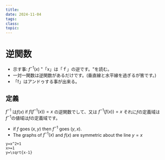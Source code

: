 ```yaml
---
title: 
date: 2024-11-04
tags: 
class: 
topic:
---
```

# 逆関数

- 示す事: $f^{-1}(x)$ "「x」は「ｆ」の逆です。"を読む。
- 一対一関数は逆関数があるだけです。(垂直線と水平線を過ぎるが筈です。)
- 「f」はアンドゥする事が出来る。

## 定義

$f^{-1}$ は$f(x)$ if $f(f^{-1}(x))=x$ の逆関数でして、又は $f^{-1}(f(x))=x$ それに$f$の定義域は$f^{-1}$の値域は$f$の定義域です。

- if $f$ goes $(x,y)$ then $f^{-1}$ goes $(y,x)$.
- The graphs of $f^{-1}(x)$ and $f(x)$ are symmetric about the line $y=x$

```desmos-graph
y=x^2+1
x>=1
y=\sqrt{x-1}
```